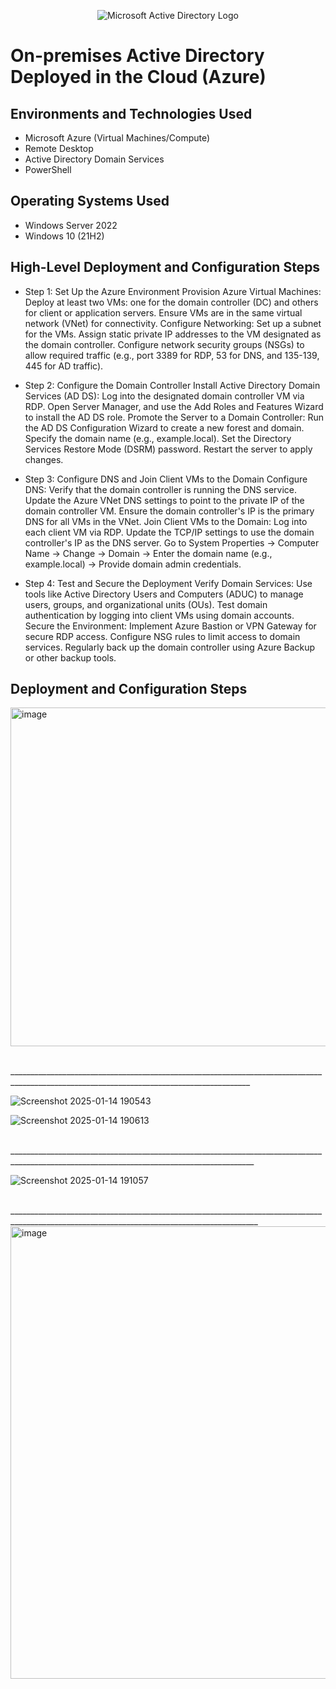 <p align="center">
<img src="https://i.imgur.com/pU5A58S.png" alt="Microsoft Active Directory Logo"/>
</p>

<h1>On-premises Active Directory Deployed in the Cloud (Azure)</h1>

<h2>Environments and Technologies Used</h2>

- Microsoft Azure (Virtual Machines/Compute)
- Remote Desktop
- Active Directory Domain Services
- PowerShell

<h2>Operating Systems Used </h2>

- Windows Server 2022
- Windows 10 (21H2)

<h2>High-Level Deployment and Configuration Steps</h2>

- Step 1: Set Up the Azure Environment
Provision Azure Virtual Machines:
Deploy at least two VMs: one for the domain controller (DC) and others for client or application servers.
Ensure VMs are in the same virtual network (VNet) for connectivity.
Configure Networking:
Set up a subnet for the VMs.
Assign static private IP addresses to the VM designated as the domain controller.
Configure network security groups (NSGs) to allow required traffic (e.g., port 3389 for RDP, 53 for DNS, and 135-139, 445 for AD traffic).

- Step 2: Configure the Domain Controller
Install Active Directory Domain Services (AD DS):
Log into the designated domain controller VM via RDP.
Open Server Manager, and use the Add Roles and Features Wizard to install the AD DS role.
Promote the Server to a Domain Controller:
Run the AD DS Configuration Wizard to create a new forest and domain.
Specify the domain name (e.g., example.local).
Set the Directory Services Restore Mode (DSRM) password.
Restart the server to apply changes.

- Step 3: Configure DNS and Join Client VMs to the Domain
Configure DNS:
Verify that the domain controller is running the DNS service.
Update the Azure VNet DNS settings to point to the private IP of the domain controller VM.
Ensure the domain controller's IP is the primary DNS for all VMs in the VNet.
Join Client VMs to the Domain:
Log into each client VM via RDP.
Update the TCP/IP settings to use the domain controller's IP as the DNS server.
Go to System Properties → Computer Name → Change → Domain → Enter the domain name (e.g., example.local) → Provide domain admin credentials.

- Step 4: Test and Secure the Deployment
Verify Domain Services:
Use tools like Active Directory Users and Computers (ADUC) to manage users, groups, and organizational units (OUs).
Test domain authentication by logging into client VMs using domain accounts.
Secure the Environment:
Implement Azure Bastion or VPN Gateway for secure RDP access.
Configure NSG rules to limit access to domain services.
Regularly back up the domain controller using Azure Backup or other backup tools.

<h2>Deployment and Configuration Steps</h2>

<p>
<img width="542" alt="image" src="https://github.com/user-attachments/assets/a2e5cdad-4888-4a9e-9da6-c886d59e17aa" />

</p>
<p>
</p>
<br />
__________________________________________________________________________________________________________________________________________


![Screenshot 2025-01-14 190543](https://github.com/user-attachments/assets/f6a12c6f-4d0e-4816-829c-d4fb719e0a15)

<p>

![Screenshot 2025-01-14 190613](https://github.com/user-attachments/assets/81c6c188-0409-4238-90b9-325bad38c102)

<br />
___________________________________________________________________________________________________________________________________________

![Screenshot 2025-01-14 191057](https://github.com/user-attachments/assets/bb359f2d-c115-4d94-8413-bd6449285650)

<p>
</p>
<br />
____________________________________________________________________________________________________________________________________________

<img width="724" alt="image" src="https://github.com/user-attachments/assets/f9499adb-2a53-4743-bc4d-52640a259213" />
